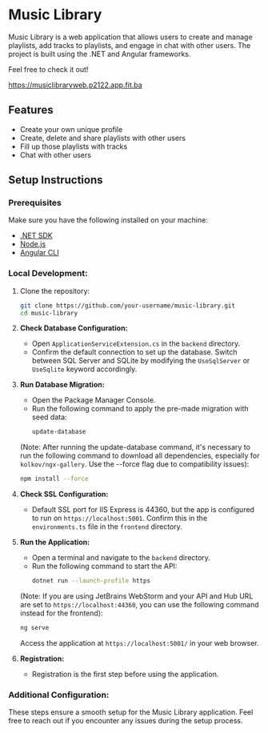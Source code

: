# Music Library

Music Library is a web application that allows users to create and manage playlists, add tracks to playlists, and engage in chat with other users. The project is built using the .NET and Angular frameworks.

Feel free to check it out!

https://musiclibraryweb.p2122.app.fit.ba

## Features

- Create your own unique profile
- Create, delete and share playlists with other users
- Fill up those playlists with tracks
- Chat with other users

## Setup Instructions

### Prerequisites

Make sure you have the following installed on your machine:

- [.NET SDK](https://dotnet.microsoft.com/download)
- [Node.js](https://nodejs.org/)
- [Angular CLI](https://cli.angular.io/)

### Local Development:

1. Clone the repository:

    ```bash
    git clone https://github.com/your-username/music-library.git
    cd music-library
    ```

2. **Check Database Configuration:**
    - Open `ApplicationServiceExtension.cs` in the `backend` directory.
    - Confirm the default connection to set up the database. Switch between SQL Server and SQLite by modifying the `UseSqlServer` or `UseSqlite` keyword accordingly.

3. **Run Database Migration:**
    - Open the Package Manager Console.
    - Run the following command to apply the pre-made migration with seed data:
        ```bash
        update-database
        ```

    (Note: After running the update-database command, it's necessary to run the following command to download all dependencies, especially for `kolkov/ngx-gallery`. Use the --force flag due to compatibility issues):
    ```bash
    npm install --force
    ```

4. **Check SSL Configuration:**
    - Default SSL port for IIS Express is 44360, but the app is configured to run on `https://localhost:5001`. Confirm this in the `environments.ts` file in the `frontend` directory.

5. **Run the Application:**
    - Open a terminal and navigate to the `backend` directory.
    - Run the following command to start the API:
        ```bash
        dotnet run --launch-profile https
        ```
        
    (Note: If you are using JetBrains WebStorm and your API and Hub URL are set to `https://localhost:44360`, you can use the following command instead for the frontend):
    ```bash
    ng serve 
    ```

    Access the application at `https://localhost:5001/` in your web browser.
  
6. **Registration:**
    - Registration is the first step before using the application.

### Additional Configuration:

These steps ensure a smooth setup for the Music Library application. Feel free to reach out if you encounter any issues during the setup process.

